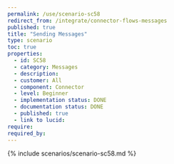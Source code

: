 ```yaml
---
permalink: /use/scenario-sc58
redirect_from: /integrate/connector-flows-messages
published: true
title: "Sending Messages"
type: scenario
toc: true
properties:
  - id: SC58
  - category: Messages
  - description:
  - customer: All
  - component: Connector
  - level: Beginner
  - implementation status: DONE
  - documentation status: DONE
  - published: true
  - link to lucid:
require:
required_by:
---
```


{% include scenarios/scenario-sc58.md %}
